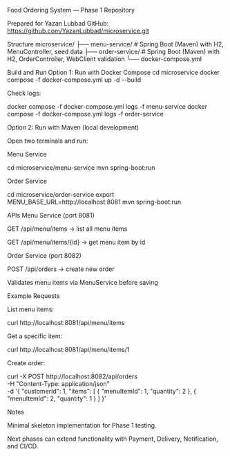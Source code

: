 Food Ordering System — Phase 1
Repository

Prepared for Yazan Lubbad
GitHub: https://github.com/YazanLubbad/microservice.git

Structure
microservice/
├── menu-service/ # Spring Boot (Maven) with H2, MenuController, seed data
├── order-service/ # Spring Boot (Maven) with H2, OrderController, WebClient validation
└── docker-compose.yml

Build and Run
Option 1: Run with Docker Compose
cd microservice
docker compose -f docker-compose.yml up -d --build

Check logs:

docker compose -f docker-compose.yml logs -f menu-service
docker compose -f docker-compose.yml logs -f order-service

Option 2: Run with Maven (local development)

Open two terminals and run:

Menu Service

cd microservice/menu-service
mvn spring-boot:run

Order Service

cd microservice/order-service
export MENU_BASE_URL=http://localhost:8081
mvn spring-boot:run

APIs
Menu Service (port 8081)

GET /api/menu/items → list all menu items

GET /api/menu/items/{id} → get menu item by id

Order Service (port 8082)

POST /api/orders → create new order

Validates menu items via MenuService before saving

Example Requests

List menu items:

curl http://localhost:8081/api/menu/items

Get a specific item:

curl http://localhost:8081/api/menu/items/1

Create order:

curl -X POST http://localhost:8082/api/orders \
 -H "Content-Type: application/json" \
 -d '{
"customerId": 1,
"items": [
{ "menuItemId": 1, "quantity": 2 },
{ "menuItemId": 2, "quantity": 1 }
]
}'

Notes

Minimal skeleton implementation for Phase 1 testing.

Next phases can extend functionality with Payment, Delivery, Notification, and CI/CD.
